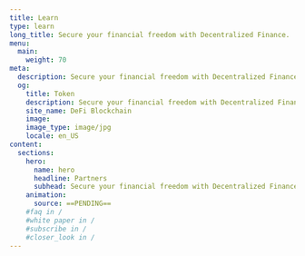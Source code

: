 ```yaml
---
title: Learn
type: learn
long_title: Secure your financial freedom with Decentralized Finance.
menu:
  main:
    weight: 70
meta:
  description: Secure your financial freedom with Decentralized Finance.
  og:
    title: Token
    description: Secure your financial freedom with Decentralized Finance.
    site_name: DeFi Blockchain
    image: 
    image_type: image/jpg
    locale: en_US
content:
  sections:
    hero:
      name: hero
      headline: Partners
      subhead: Secure your financial freedom with Decentralized Finance.
    animation:
      source: ==PENDING==
    #faq in /
    #white paper in /
    #subscribe in /
    #closer_look in /
---
```

